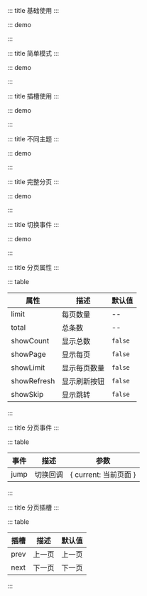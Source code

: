 ::: title 基础使用
:::

::: demo

<template>
  <lay-page :limit="limit" :total="total" :show-page="showPage"></lay-page>
</template>

<script>
import { ref } from 'vue'

export default {
  setup() {

    const limit = ref(20)
    const total = ref(100)
    const showPage = ref(true)

    return {
      limit,
      total,
      showPage
    }
  }
}
</script>

:::

::: title 简单模式
:::

::: demo

<template>
  <lay-page :limit="limit" :total="total"></lay-page>
</template>

<script>
import { ref } from 'vue'

export default {
  setup() {

    const limit = ref(20)
    const total = ref(100)

    return {
      limit,
      total
    }
  }
}
</script>

:::

::: title 插槽使用
:::

::: demo

<template>
  <lay-page :limit="limit" :total="total">
    <template v-slot:prev>上</template>
    <template v-slot:next>下</template>
  </lay-page>
</template>

<script>
import { ref } from 'vue'

export default {
  setup() {

    const limit = ref(20)
    const total = ref(100)

    return {
      limit,
      total
    }
  }
}
</script>

:::

::: title 不同主题
:::

::: demo

<template>
  <lay-page :limit="limit" :total="total" :show-page="showPage" theme="red"></lay-page>
  <br>
  <lay-page :limit="limit" :total="total" :show-page="showPage" theme="blue"></lay-page>
  <br>
  <lay-page :limit="limit" :total="total" :show-page="showPage" theme="orange"></lay-page>
</template>

<script>
import { ref } from 'vue'

export default {
  setup() {

    const limit = ref(20)
    const total = ref(100)
    const showPage = ref(true)

    return {
      limit,
      total,
      showPage
    }
  }
}
</script>

:::

::: title 完整分页
:::

::: demo

<template>
  <lay-page :limit="limit" :total="total" :show-count="showCount" :show-page="showPage" :show-limit="showLimit" :show-refresh="showRefresh" showSkip="showSkip"></lay-page>
</template>

<script>
import { ref } from 'vue'

export default {
  setup() {

    const limit = ref(20)
    const total = ref(100)
    const showCount = ref(true)
    const showPage = ref(true)
    const showLimit = ref(true)
    const showRefresh = ref(true)
    const showSkip = ref(true)

    return {
      limit,
      total,
      showCount,
      showPage,
      showLimit,
      showRefresh,
      showSkip
    }
  }
}
</script>

:::

::: title 切换事件
:::

::: demo

<template>
  <lay-page :limit="limit" :total="total" @jump="jump" :show-page="showSkip"></lay-page>
</template>

<script>
import { ref } from 'vue'

export default {
  setup() {

    const limit = ref(20)
    const total = ref(100)
    const showPage = ref(true)
    const jump = function({ current }) {
      console.log("当前页:" + current)
    }

    return {
      limit,
      total,
      jump,
      showPage
    }
  }
}
</script>

:::

::: title 分页属性
:::

::: table

| 属性        | 描述         | 默认值  |
| ----------- | ------------ | ------- |
| limit       | 每页数量     | --      |
| total       | 总条数       | --      |
| showCount   | 显示总数     | `false` |
| showPage    | 显示每页     | `false` |
| showLimit   | 显示每页数量 | `false` |
| showRefresh | 显示刷新按钮 | `false` |
| showSkip    | 显示跳转     | `false` |

:::

::: title 分页事件
:::

::: table

| 事件 | 描述     | 参数                  |
| ---- | -------- | --------------------- |
| jump | 切换回调 | { current: 当前页面 } |

:::

::: title 分页插槽
:::

::: table

| 插槽 | 描述   | 默认值 |
| ---- | ------ | ------ |
| prev | 上一页 | 上一页 |
| next | 下一页 | 下一页 |

:::
